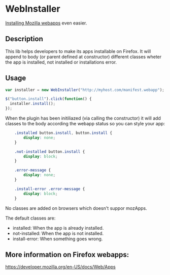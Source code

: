 WebInstaller
============

[Installing Mozilla webapps](http://https://developer.mozilla.org/en-US/docs/Web/API/Apps.install/ "Install") even easier.

Description
-----------
This lib helps developers to make its apps installable on Firefox.
It will append to body (or parent defined at constructor) different classes
wheter the app is installed, not installed or installations error.

Usage
-----

```javascript
var installer = new WebInstaller("http://myhost.com/manifest.webapp");

$("button.install").click(function() {
  installer.install();
});
```

When the plugin has been initiliazed (via calling the constructor) it will add classes to the body according the webapp status so you can style your app:

```css
    .installed button.install, button.install {
        display: none;
    }

    .not-installed button.install {
        display: block;
    }

    .error-message {
        display: none;
    }

    .install-error .error-message {
        display: block;
    }
```

No classes are added on browsers which doesn't suppor mozApps.
    
The default classes are:

- installed: When the app is already installed.
- not-installed: When the app is not installed.
- install-error: When something goes wrong.



More information on Firefox webapps:
------------------------------------

https://developer.mozilla.org/en-US/docs/Web/Apps
